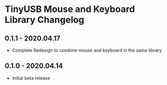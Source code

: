 #  TinyUSB Mouse and Keyboard Library Changelog

## 0.1.1 - 2020.04.17

- Complete Redesign to combine mouse and keyboard in the same library

## 0.1.0 - 2020.04.14

- Initial beta release
